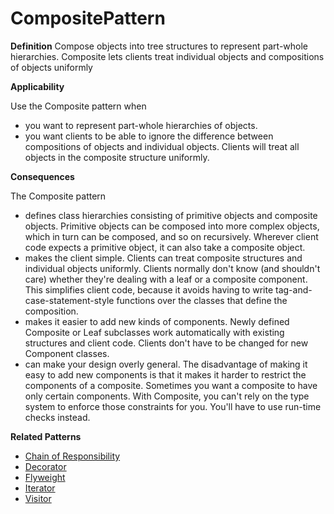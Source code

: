 # CompositePattern

**Definition** Compose objects into tree structures to represent part-whole hierarchies. Composite lets clients treat individual objects and compositions of objects uniformly

**Applicability**

Use the Composite pattern when
 
- you want to represent part-whole hierarchies of objects.  
- you want clients to be able to ignore the difference between compositions of objects and individual objects. Clients will treat all objects in the composite structure uniformly. 

**Consequences**

The Composite pattern 

- defines class hierarchies consisting of primitive objects and composite objects. Primitive objects can be composed into more complex objects, which in turn can be composed, and so on recursively. Wherever client code expects a primitive object, it can also take a composite object.  
- makes the client simple. Clients can treat composite structures and individual objects uniformly. Clients normally don't know (and shouldn't care) whether they're dealing with a leaf or a composite component. This simplifies client 
code, because it avoids having to write tag-and-case-statement-style functions over the classes that define the composition.  
- makes it easier to add new kinds of components. Newly defined Composite or Leaf subclasses work automatically with existing structures and client code. Clients don't have to be changed for new Component classes.  
- can make your design overly general. The disadvantage of making it easy to add new components is that it makes it harder to restrict the components of a composite. Sometimes you want a composite to have only certain components. With Composite, you can't rely on the type system to enforce those constraints for you. You'll have to use run-time checks instead.  


**Related Patterns**

- [Chain of Responsibility](https://github.com/andreidana/ChainOfResponsibilityPattern)
- [Decorator](https://github.com/andreidana/DecoratorPattern)
- [Flyweight](https://github.com/andreidana/FlyweightExample)
- [Iterator](https://github.com/andreidana/IteratorPattern)
- [Visitor](https://github.com/andreidana/VisitorPattern)